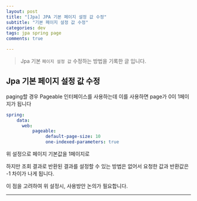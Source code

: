 ```yaml
---  
layout: post  
title: "[Jpa] JPA 기본 페이지 설정 값 수정"  
subtitle: "기본 페이지 설정 값 수정"  
categories: dev
tags: jpa spring page
comments: true

---
```

> Jpa 기본 `페이지 설정 값` 수정하는 방법을 기록한 글 입니다.

## Jpa 기본 페이지 설정 값 수정
paging할 경우 Pageable 인터페이스를 사용하는데 이를 사용하면 page가 0이 1페이지가 됩니다

```yaml
spring:
    data: 
      web: 
          pageable: 
               default-page-size: 10 
               one-indexed-parameters: true
```
위 설정으로 페이지 기본값을 1페이지로

하지만 조회 결과로 반환된 결과를 설정할 수 있는 방법은 없어서 요청한 값과 반환값은 -1 차이가 나게 됩니다.

이 점을 고려하여 위 설정시, 사용방안 논의가 필요합니다.

---